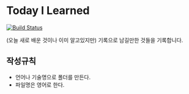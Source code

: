 # Today I Learned

[![Build Status](https://travis-ci.org/SongYunSeop/TIL.svg?branch=master)](https://travis-ci.org/SongYunSeop/TIL)

(오늘 새로 배운 것이나 이미 알고있지만) 기록으로 남길만한 것들을 기록합니다.

## 작성규칙

- 언어나 기술명으로 폴더를 만든다. 
- 파일명은 영어로 한다.



